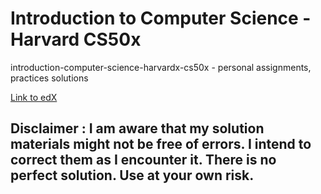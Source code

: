 # Introduction to Computer Science - Harvard CS50x
introduction-computer-science-harvardx-cs50x - personal assignments, practices solutions

[Link to edX](https://www.edx.org/course/introduction-computer-science-harvardx-cs50x#!)

## Disclaimer : I am aware that my solution materials might not be free of errors. I intend to correct them as I encounter it. There is no perfect solution. Use at your own risk. 


